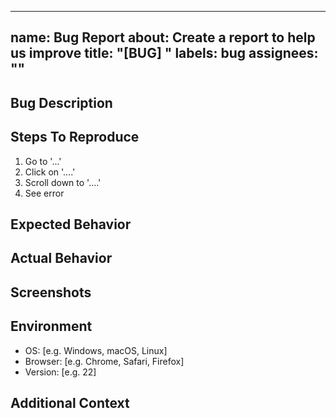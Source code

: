 ***

name: Bug Report
about: Create a report to help us improve
title: "\[BUG] "
labels: bug
assignees: ""
-------------

## Bug Description

<!-- A clear and concise description of what the bug is -->

## Steps To Reproduce

<!-- Steps to reproduce the behavior -->

1. Go to '...'
2. Click on '....'
3. Scroll down to '....'
4. See error

## Expected Behavior

<!-- A clear and concise description of what you expected to happen -->

## Actual Behavior

<!-- What actually happened instead -->

## Screenshots

<!-- If applicable, add screenshots to help explain your problem -->

## Environment

<!-- Please complete the following information -->

- OS: \[e.g. Windows, macOS, Linux]
- Browser: \[e.g. Chrome, Safari, Firefox]
- Version: \[e.g. 22]

## Additional Context

<!-- Add any other context about the problem here -->

